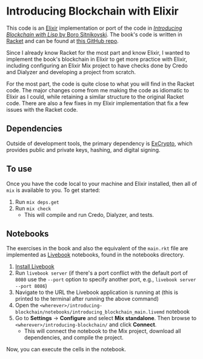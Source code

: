 # Introducing Blockchain with Elixir

This code is an [Elixir](https://elixir-lang.org/) implementation or port of the code in [*Introducing Blockchain with Lisp* by Boro Sitnikovski](https://link.springer.com/book/10.1007/978-1-4842-6969-5). The book's code is written in [Racket](https://racket-lang.org/) and can be found at [this GitHub repo](https://github.com/Apress/introducing-blockchain-with-lisp).

Since I already know Racket for the most part and know Elixir, I wanted to implement the book's blockchain in Elixir to get more practice with Elixir, including configuring an Elixir Mix project to have checks done by Credo and Dialyzer and developing a project from scratch.

For the most part, the code is quite close to what you will find in the Racket code. The major changes come from me making the code as idiomatic to Elixir as I could, while retaining a similar structure to the original Racket code. There are also a few fixes in my Elixir implementation that fix a few issues with the Racket code.

## Dependencies

Outside of development tools, the primary dependency is [ExCrypto](https://hexdocs.pm/ex_crypto/ExCrypto.html), which provides public and private keys, hashing, and digital signing.

## To use

Once you have the code local to your machine and Elixir installed, then all of `mix` is available to you. To get started:
1. Run `mix deps.get`
2. Run `mix check`
    - This will compile and run Credo, Dialyzer, and tests.

## Notebooks

The exercises in the book and also the equivalent of the `main.rkt` file are implemented as [Livebook](https://livebook.dev/) notebooks, found in the notebooks directory.
1. [Install Livebook](https://livebook.dev/#install)
2. Run `livebook server` (if there's a port conflict with the default port of `8080` use the `--port` option to specify another port, e.g., `livebook server --port 8086`)
3. Navigate to the URL the Livebook application is running at (this is printed to the terminal after running the above command)
4. Open the `<wherever>/introducing-blockchain/notebooks/introducing_blockchain_main.livemd` notebook
5. Go to **Settings** -> **Configure** and select **Mix standalone**. Then browse to `<wherever>/introducing-blockchain/` and click **Connect**.
    - This will connect the notebook to the Mix project, download all dependencies, and compile the project.

Now, you can execute the cells in the notebook.
